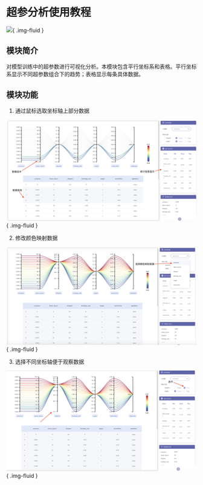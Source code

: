 # 超参分析使用教程
![](./images/hyperparm/hparams.gif){ .img-fluid }

## 模块简介

对模型训练中的超参数进行可视化分析。本模块包含平行坐标系和表格。平行坐标系显示不同超参数组合下的趋势；表格显示每条具体数据。

## 模块功能

1. 通过鼠标选取坐标轴上部分数据

![](./images/hyperparm/data_select.png){ .img-fluid }

2. 修改颜色映射数据

![](./images/hyperparm/map_controll.png){ .img-fluid }


3. 选择不同坐标轴便于观察数据

![](./images/hyperparm/axis_controll.png){ .img-fluid }
